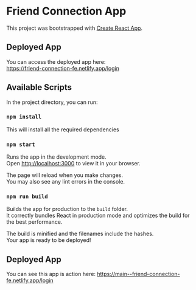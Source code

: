 # Friend Connection App

This project was bootstrapped with [Create React App](https://github.com/facebook/create-react-app).

## Deployed App

You can access the deployed app here: <br/>
https://friend-connection-fe.netlify.app/login

## Available Scripts

In the project directory, you can run:

### `npm install`

This will install all the required dependencies

### `npm start`

Runs the app in the development mode.\
Open [http://localhost:3000](http://localhost:3000) to view it in your browser.

The page will reload when you make changes.\
You may also see any lint errors in the console.


### `npm run build`

Builds the app for production to the `build` folder.\
It correctly bundles React in production mode and optimizes the build for the best performance.

The build is minified and the filenames include the hashes.\
Your app is ready to be deployed!

## Deployed App

You can see this app is action here: https://main--friend-connection-fe.netlify.app/login



